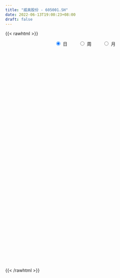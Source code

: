 ```yaml
---
title: "威奥股份 - 605001.SH"
date: 2022-06-13T19:00:23+08:00
draft: false
---
```

{{< rawhtml >}}
    <div style="text-align: center">
        <label style="padding: 1rem;"><input style="margin-right: .5rem" type="radio" name="period" value="D" checked onclick="period_change(this)">日</label>
        <label style="padding: 1rem;"><input style="margin-right: .5rem" type="radio" name="period" value="W" onclick="period_change(this)">周</label>
        <label style="padding: 1rem;"><input style="margin-right: .5rem" type="radio" name="period" value="M" onclick="period_change(this)">月</label>
    </div>
    <div id="chart" style="height: 700px;"></div> 
    <script type="text/javascript">
        const D_v = [3986.33,4790.74,385651.31,318145.75,252092.8,216630.43,148840.6,113386.08,118711.76,130547.82,82854.24,62226.35,67763.49,77982.06,58128.77,67438.61,57016.42,48288.39,80267.44,76700.48,59819.67,56035.74,41743.45,55306.79,45533.24,35911.88,39535.94,60620.97,44009.8,72953.48,79868.48,65648.88,85554.51,78741.38,69476.1,70474.11,62324.26,57542.65,36056.88,35993.25,27128.28,32362.84,32881.76,39549.22,29875.17,24806.3,30337.61,28507.69,27084.06,40830.79,58883.98,41493.67,68911.69,122032.57,127711.13,108334.43,67796.52,47908.77,36926.73,39726.68,37135.91,27727.08,30176.54,20357.87,17056.76,21101.25,37380.59,19090.11,16677.24,17578.24,22940.65,15813.31,16609.11,17532.8,18853.06,16754.63,29540.17,31179.67,16944.33,12619.04,11043.51,19080.32,20149.33,13998.5,12506.08,16713.0,31763.23,21691.99,10967.26,16006.87,10025.31,8335.11,11288.47,14237.14,11153.88,10871.28,11454.63,8024.06,8589.0,9531.66,8711.0,7766.55,8034.0,6786.0,6568.0,10159.27,11588.52,12487.0,22697.39,16688.06,10233.54,10047.67,10569.97,15425.38,15020.58,10190.53,9139.0,7910.61,6822.76,15175.0,13636.0,11352.2,44947.17,20879.08,16996.48,14179.0,7676.43,7310.0,8148.1,8530.1,8918.87,9578.09,9015.25,6512.0,6352.0,8879.15,10078.57,12833.1,15892.0,11176.34,9472.69,7154.53,8654.0,9509.76,10497.0,9004.86,47648.76,40360.56,30460.6,36959.43,25792.06,31314.7,20534.52,54541.8,45561.31,36446.18,17432.15,23520.0,12183.23,23802.11,16100.0,14762.1,11082.9,13288.63,11711.94,12553.84,15017.0,11681.01,17267.0,9502.0,8895.07,24368.05,13579.0,19942.0,11098.0,13610.57,7680.84,6037.87,6607.45,14050.94,23327.69,23092.11,20241.0,12412.11,8427.53,9959.38,16243.0,23429.74,12048.0,10805.62,32538.29,26161.27,13320.97,20281.54,8847.1,6819.86,4839.63,7362.47,5387.55,10230.14,5167.97,5939.0,6936.0,7533.0,6844.0,6653.0,4481.53,6379.0,8355.0,5106.0,4488.0,3954.0,7221.24,8611.41,7355.0,8262.56,6680.0,4039.0,9103.0,5406.53,11987.63,12598.13,15337.06,18073.96,13860.53,11123.91,18962.49,5594.0,11883.08,10298.34,4574.71,3177.53,3678.0,10089.77,3114.0,2634.0,3837.3,4695.0,5010.32,3928.3,12912.21,10270.76,4370.57,3347.0,10189.85,6092.32,10933.0,12081.0,8338.0,14254.23,11966.59,15862.0,11861.0,8738.91,7745.0,10332.65,8554.64,8139.45,15876.67,9224.66,9131.01,9568.0,11983.46,12000.46,65212.12,42376.72,24107.53,16314.9,15733.07,12177.52,9996.6,12270.71,9307.52,25579.71,10177.61,16056.74,9220.53,11279.02,8362.64,12974.8,20360.4,9665.6,17667.11,11570.85,16183.77,11702.77,11150.7,11400.1,10199.1,15813.0,10601.76,7119.26,10307.0,23699.5,9281.0,6675.2,8552.6,15372.7,10092.1,12000.26,15253.74,13953.3,13371.84,13507.4,8248.4,10831.9,10334.51,18716.21,8373.8,5793.5,9875.2,19713.2,11294.55,18911.3,21604.23,39326.84,21835.1,13134.9,13656.95,17730.0,20845.02,42747.14,32995.73,35757.7,42286.24,21281.93,17054.08,11000.3,26399.45,20429.9,18401.54,10445.39,12057.5,21800.19,16510.9,15621.4,10107.6,6234.42,5005.5,5692.7,4863.9,4357.0,9699.7,8177.7,6109.0,4421.8,6682.35,9377.05,7663.8,4751.5,7235.1,8589.6,3740.0,4374.8,4811.0,5632.4,10331.94,8736.3,8231.6,6877.7,9071.32,8173.7,6538.42,7700.6,8108.1,7305.0,6059.2,7371.89,12482.8,13149.5,6101.1,10782.8,11429.4,17134.6,14130.1,15768.8,18208.19,15449.6,11453.7,9619.4,9604.8,12924.7,28643.65,19867.5,12480.05,15764.17,44392.94,36310.9,25239.42,16857.88,11731.5,9429.0,13927.9,12330.19,16043.2,24826.6,18637.83,21169.67,22725.31,20753.1,14815.9,23379.5,15983.1,17902.18,23359.87,23066.1,10997.3,23034.9,12744.3,15669.6,27142.1,10219.5,20126.2,12409.0,12184.8,12134.5,8039.9,7450.0,10762.2,6239.0,6695.3,7997.8,9225.2,6352.0,10728.8,10381.1,18666.1,20321.41,9222.4,9811.26,13726.86,8130.5,27899.85,13644.4,9299.7,12866.8,19523.6,11533.9,14027.46,8158.5,15501.11,16910.34,13218.1,15500.69,10698.4,227727.36,203708.22,115660.57,59314.01,49099.36,42334.4,29893.3,30763.09,25025.09,23226.2,19765.01,17234.9,21115.5,17038.3,13379.9,12246.2,20598.9,12810.8,7991.56,12255.0,22744.7,16728.9,27669.8,19870.72,19955.48,17368.8,17448.35,20590.92,12472.7,13042.0,15359.4,28040.7,26003.84,13900.2,11581.6,9570.6,11815.2,12314.3,9807.4,12147.82,17655.9,13967.5,11286.5,10004.9,16660.9,13370.6,17740.0,19954.2,13409.96,12268.12,16327.34,14656.44,16774.24,13073.6]
const D_histogram = [0.0,0.1480569801,0.2863642211,0.4227828946,0.3182448308,0.1159358905,-0.0160592522,-0.1008561229,-0.1973436855,-0.1897136016,-0.2112423223,-0.2085938771,-0.2249165992,-0.2651634964,-0.2621700655,-0.2507791157,-0.2577628555,-0.2319138904,-0.1748253094,-0.1052177942,-0.0764833233,-0.0759756255,-0.0859934297,-0.116565331,-0.1619808965,-0.1654488125,-0.1624875216,-0.1112472342,-0.0711079276,0.0009747048,0.0510072842,0.0889475078,0.1381766875,0.1532953603,0.17461024,0.1689373235,0.1035034857,0.0159322609,-0.0279912728,-0.0198547549,-0.0145689972,-0.0113139231,-0.0247927311,-0.0531023363,-0.0367720464,-0.0264197699,-0.0017897415,0.0049751722,0.0129401434,0.0448227929,0.0797122521,0.1023503219,0.1375874618,0.1932387385,0.2774727379,0.2431093447,0.170758409,0.1258644282,0.087482948,0.073503129,0.0543232861,0.0231931446,-0.0189535939,-0.0383111259,-0.0410063989,-0.050892284,-0.0850725297,-0.0878219627,-0.083928587,-0.0790753174,-0.0539111171,-0.0414634057,-0.0394586992,-0.0440146215,-0.0491525886,-0.0453395275,-0.0832377558,-0.1553142349,-0.1808629549,-0.1882609803,-0.1828274238,-0.1436923501,-0.1036649622,-0.0636639641,-0.0383948548,-0.0510381422,-0.0151892937,-0.0177996972,-0.0213638451,-0.0495409626,-0.064751589,-0.0676992386,-0.0409538653,0.0088374147,0.0423633671,0.0561823671,0.0504151989,0.0510663405,0.0562280065,0.0708379869,0.0681064718,0.0634280784,0.0518865134,0.0422736031,0.0310862276,0.0187894401,0.0006554979,-0.0272078856,-0.0832593732,-0.0804602283,-0.0739231831,-0.0543684882,-0.0460628779,-0.0151440811,0.0155983921,0.0382014597,0.0410292371,0.0388786146,0.0495861704,0.0740604251,0.0935862441,0.1062208954,0.1353298737,0.1384687176,0.1191062531,0.0876603029,0.0737018465,0.0591426004,0.0499406258,0.0508468094,0.0502670774,0.0461191174,0.0404851659,0.0283793012,0.0191686602,-0.0011898721,0.0031667317,0.0081006433,0.0265210028,0.0319466819,0.0135540716,0.0054166098,-0.0035370097,-0.0099720492,-0.0176593112,-0.014839211,0.0321051093,0.0658809646,0.0799096894,0.1029799385,0.113042378,0.1154429914,0.0998888259,0.112597436,0.051476685,-0.058575744,-0.1448935401,-0.2433885969,-0.2991257546,-0.3531774363,-0.3527564751,-0.3097530612,-0.2690497064,-0.2121632034,-0.153375528,-0.1159118836,-0.0909607417,-0.0896309187,-0.0563850108,-0.0436777867,-0.0290941555,0.0025599773,0.0362284301,0.0616537721,0.0581029498,0.05367491,0.0462541297,0.0512810309,0.0630913227,0.0834958125,0.1201523943,0.1507601363,0.1654176352,0.1612743206,0.1534929391,0.1537001855,0.1534479579,0.1800128196,0.1845690088,0.1861582548,0.1975056313,0.2203059777,0.2090205185,0.1675514662,0.1146995047,0.0827491856,0.0564514245,0.0298410721,0.0158489176,0.0245028603,0.023867078,0.02057849,0.029154375,0.0210381354,-0.0003537712,-0.0314971099,-0.0447119013,-0.0605728407,-0.0790373498,-0.0769258148,-0.0593002681,-0.047417705,-0.0236951459,0.0049825703,0.0078097981,0.0229863811,0.0259100294,0.0234941655,0.0331209337,0.0229122313,0.0109648017,0.0010815912,-0.0038012944,-0.0174107967,-0.0357368578,-0.050233443,-0.0423100605,-0.0468184425,-0.0734538308,-0.104736191,-0.1179072961,-0.1143001953,-0.1141453029,-0.1050531446,-0.0925109996,-0.0725095088,-0.0602030714,-0.0436550036,-0.0252163425,-0.0147981024,-0.0290646194,-0.0439490594,-0.0494058929,-0.0453641398,-0.0310101015,-0.0140651899,-0.0046488884,-0.0029871026,0.0077738837,0.0217417157,0.0254505863,0.0218387299,0.0252651278,0.022654939,0.0259189796,0.0230620426,0.0273148007,0.0312713489,0.0436980289,0.0421754771,0.0421043315,0.0351925449,0.0255516466,-0.1825492328,-0.3377899989,-0.4254641355,-0.4601176625,-0.4484627761,-0.4182205072,-0.3648348114,-0.3084829477,-0.2544374401,-0.1957944559,-0.1541285387,-0.1089820083,-0.0714302803,-0.0321482507,0.0075086953,0.0446664585,0.071188164,0.0799181812,0.0921731605,0.0898305944,0.0865529249,0.0941508794,0.1092289315,0.1139161065,0.1122233104,0.1070028081,0.0849229317,0.0806814286,0.0838300699,0.0976363541,0.1114327716,0.1216930893,0.1263691157,0.1257355174,0.1291787065,0.1347022248,0.140294911,0.1465943653,0.1488434022,0.1538401632,0.1420776274,0.1354197161,0.1307253012,0.1182752344,0.1185779244,0.1125477786,0.104522455,0.090961829,0.0648626833,0.0423357876,0.0154741946,0.00960474,0.0203694296,0.0294621701,0.0344104521,0.0402523021,0.0417890042,0.0461951106,0.0565306772,0.0699120622,0.0843416892,0.0876306744,0.0701630697,0.0461849912,0.0301269822,0.0204444179,0.0037316584,-0.023539829,-0.0348862251,-0.0489784821,-0.0384143548,-0.017329555,0.0073690663,0.009408687,0.0156248431,0.0189918842,0.0171624798,0.0083037679,0.0037809808,0.0079479316,0.0160485349,0.0172189777,0.0164978347,0.003742281,-0.0197251302,-0.0409732485,-0.0449450464,-0.0492649139,-0.0572932652,-0.0575219303,-0.0469752224,-0.0377786489,-0.0259952481,-0.0099580477,0.0015455853,0.0102392805,0.0147781561,0.0247375497,0.0266669464,0.0278686116,0.0201913409,0.0213452464,0.0215434558,0.0217213378,0.0205512935,0.0153600069,0.005970881,0.0001728051,0.003310847,0.0054960606,0.0107860406,0.0145292518,0.0132445779,0.0158656239,0.0169320789,0.0156532963,0.0142122763,0.0107981871,0.0107690138,0.0160293079,0.0230162971,0.0223705207,0.0233053069,0.0378921712,0.03401962,0.0199788861,0.006637201,0.0001615217,-0.0055006404,-0.0084290187,-0.0075566627,0.000774826,0.0075994485,0.0086372811,0.0142702714,0.0154356589,0.0098755072,0.0029215884,0.0056627867,0.0047514421,-0.0041558906,0.0021849313,-0.0045905576,-0.0058197414,-0.0194493244,-0.0273288904,-0.0381490522,-0.0680271082,-0.0755819699,-0.0972947297,-0.0971652872,-0.0901508448,-0.0687724283,-0.0495657229,-0.0338904341,-0.0256402868,-0.0205035913,-0.0188172426,-0.0065754845,-0.0011080795,0.0068491505,0.0178487427,0.021203458,0.0329440352,0.0249994493,0.0242213734,0.0234534731,0.0296986931,0.0342009373,0.0430403418,0.042549541,0.0323104381,0.012595337,-0.0209888181,-0.0359303875,-0.0389601675,-0.0438488942,-0.0667773261,-0.0715787785,-0.0614128655,-0.0397059328,-0.0201090244,0.0418562566,0.0619394743,0.0628741544,0.0522527784,0.0316351024,0.0006552361,-0.0154134522,-0.0187059189,-0.0246242692,-0.0184203896,-0.0221325343,-0.02032763,-0.0310674477,-0.0254237104,-0.0276179323,-0.0275269207,-0.0393473099,-0.0426079703,-0.040235517,-0.0343650003,-0.048867565,-0.0593135389,-0.0952520863,-0.1163498793,-0.1184783126,-0.1198226863,-0.0986340464,-0.0667607932,-0.0431110281,-0.0142699075,0.0144311489,0.0421451443,0.055566242,0.0623895087,0.0658538509,0.0662430067,0.0677241972,0.0696578501,0.0697004383,0.0735020629,0.055042253,0.0547423037,0.057419262,0.0540327679,0.0551964898,0.0590253906,0.0667422323,0.073786605,0.0760429749,0.0686249512,0.0617574262,0.0471578963,0.0436861838,0.0376989454]
const D_fast = [0.0,0.1850712251,0.3949695214,0.6370839185,0.6121070625,0.4387820948,0.302772139,0.1927612375,0.0469377536,0.0071394371,-0.0671998642,-0.1166998882,-0.1892517601,-0.2957895315,-0.3583386169,-0.409642446,-0.4810668997,-0.5131964073,-0.4998141536,-0.4565110869,-0.4468974469,-0.4653836554,-0.496899817,-0.5566130511,-0.6425238408,-0.6873539598,-0.7250145493,-0.7015860704,-0.6792237457,-0.6068974372,-0.5441130367,-0.4839359362,-0.4001625846,-0.3467200717,-0.2817526321,-0.2451912177,-0.2847491841,-0.3683373436,-0.4192586955,-0.4160858664,-0.4144423579,-0.4140157646,-0.4336927554,-0.4752779447,-0.4681406663,-0.4643933323,-0.4402107393,-0.4322020325,-0.4210020255,-0.3779136778,-0.3230961555,-0.2748705052,-0.2052364999,-0.1012755385,0.0523266453,0.0787405883,0.0490792549,0.035651381,0.0191406379,0.0235366012,0.0179375798,-0.0073942755,-0.0542794126,-0.0832147261,-0.0961615987,-0.1187705548,-0.1742189329,-0.1989238567,-0.2160126276,-0.2309281875,-0.2192417664,-0.2171599064,-0.2250198747,-0.2405794525,-0.2580055666,-0.2655273875,-0.3242350547,-0.4351400925,-0.5059045512,-0.5603678217,-0.6006411212,-0.597429135,-0.5833179877,-0.5592329806,-0.543562585,-0.5689654079,-0.5369138828,-0.5439742106,-0.5528793198,-0.593441678,-0.6248402016,-0.6447126609,-0.6282057539,-0.5762051202,-0.532088326,-0.5042237342,-0.4973871027,-0.483969376,-0.4647507083,-0.4324312313,-0.4181361284,-0.4069575021,-0.4055274388,-0.4045719483,-0.4079877669,-0.4155871944,-0.4335572621,-0.468222617,-0.5450889479,-0.5624048602,-0.5743486107,-0.5683860379,-0.571596147,-0.5444633705,-0.5098212992,-0.4776678667,-0.4645827801,-0.457013749,-0.4339096505,-0.3909202896,-0.3479979095,-0.3088080344,-0.2458665877,-0.2081105643,-0.1976964655,-0.2072273401,-0.2027603348,-0.2025339308,-0.199250749,-0.185632863,-0.1736458256,-0.1662640063,-0.1617766664,-0.1667877058,-0.1712061816,-0.191862182,-0.1867138953,-0.1797548229,-0.1547042126,-0.1412918631,-0.1562959555,-0.1630792649,-0.1729171367,-0.1818451886,-0.1939472784,-0.1948369809,-0.1398663834,-0.0896202869,-0.0556141397,-0.0067989059,0.031524128,0.0627854893,0.0722035303,0.1130614994,0.0648099197,-0.0598864453,-0.1824276265,-0.3417698325,-0.4722884289,-0.6146344696,-0.7024026272,-0.7368374785,-0.7633965504,-0.7595508482,-0.7391070548,-0.7306213813,-0.7284104248,-0.7494883315,-0.7303386763,-0.7285508988,-0.7212408065,-0.6889466795,-0.6462211191,-0.6053823341,-0.5944074189,-0.5854167313,-0.5812739791,-0.5634268202,-0.5358436978,-0.4945652549,-0.4278705745,-0.3595727984,-0.3035608906,-0.2673856251,-0.2367937718,-0.1981614791,-0.1600517172,-0.0884836506,-0.0377852092,0.0103436005,0.0710673848,0.1489442256,0.1899138961,0.1903327103,0.166155625,0.1548926023,0.1427076974,0.1235576129,0.1135276879,0.1283073456,0.1336383328,0.1354943674,0.1513588461,0.1485021403,0.1270217909,0.0880041748,0.063611408,0.0326072585,-0.0056165881,-0.0227365068,-0.0199360271,-0.0199078902,-0.0021091176,0.0278142412,0.0325939184,0.0535170967,0.0629182523,0.0663759298,0.0842829315,0.0798022869,0.0705960577,0.0609832451,0.0551500358,0.0371878344,0.0099275588,-0.0171273871,-0.0197815198,-0.0359945124,-0.0809933584,-0.1384597664,-0.1811076955,-0.2060756435,-0.2344570768,-0.2516282047,-0.2622138096,-0.260339696,-0.2630840264,-0.2574497095,-0.245315134,-0.2385964195,-0.2601290913,-0.2860007962,-0.3038091029,-0.3111083847,-0.3045068718,-0.2910782578,-0.2828241783,-0.2819091681,-0.2692047109,-0.24980145,-0.2397299328,-0.2378821067,-0.2281394269,-0.2250858809,-0.2153420955,-0.2124335218,-0.2013520635,-0.1895776781,-0.1662264909,-0.1572051734,-0.1467502361,-0.1448638865,-0.1481168732,-0.4018550607,-0.6415433266,-0.8355834971,-0.9852664398,-1.0857272474,-1.1600401052,-1.1978631123,-1.2186319856,-1.228195838,-1.2185014678,-1.2153676852,-1.1974666569,-1.177772499,-1.146527532,-1.1049934122,-1.0566690344,-1.0123502879,-0.9836407254,-0.9483424559,-0.9282273735,-0.9098668118,-0.8787311374,-0.8363458524,-0.8031796508,-0.7768166193,-0.7552864195,-0.756135563,-0.740206709,-0.7161005502,-0.6778851775,-0.6362305671,-0.5955469771,-0.5592786717,-0.5284783907,-0.492740525,-0.4535414504,-0.4128750365,-0.3699269909,-0.3304671035,-0.2870103016,-0.2632534306,-0.2360564128,-0.2080695024,-0.1909507606,-0.1610035896,-0.1388967908,-0.1207915006,-0.1116116693,-0.1214951442,-0.1334380931,-0.1564311374,-0.159899407,-0.14404236,-0.127584077,-0.114033182,-0.0981282564,-0.0861443033,-0.0701894192,-0.0457211833,-0.0148617827,0.0206532666,0.0458499204,0.0459230831,0.0334912523,0.0249649889,0.0203935291,0.0046136842,-0.0285427605,-0.0486107128,-0.0749475903,-0.0739870518,-0.0572346407,-0.0306937528,-0.0263019604,-0.0161795935,-0.0080645813,-0.0056033658,-0.0123861357,-0.0159636776,-0.009809744,0.0023029931,0.0077781804,0.011181496,-0.0006384875,-0.0290371812,-0.0605286116,-0.0757366711,-0.0923727671,-0.1147244347,-0.1293335824,-0.1305306801,-0.1307787689,-0.1254941801,-0.1119464916,-0.1000564623,-0.0888029469,-0.0805695323,-0.0644257513,-0.0558296179,-0.0476607999,-0.0502902353,-0.0438000183,-0.0382159448,-0.0326077284,-0.0286399494,-0.0299912342,-0.0378876399,-0.0436425145,-0.0396767609,-0.0361175321,-0.028131042,-0.0207555179,-0.0187290472,-0.0121415953,-0.0068421205,-0.0042075791,-0.00209553,-0.0028100725,-0.0001469923,0.0091206288,0.0218616923,0.0268085461,0.0335696589,0.0576295661,0.0622619199,0.0532159074,0.0415335227,0.0350982238,0.0280609016,0.0230252685,0.022008459,0.0305336542,0.0392581387,0.0424552917,0.0516558498,0.056680152,0.0535888771,0.0473653554,0.0515222504,0.0517987663,0.041852461,0.0487395156,0.0408163873,0.0381322682,0.0196403541,0.0049285655,-0.0154288593,-0.0623136924,-0.0887640466,-0.1348004888,-0.1589623681,-0.1744856369,-0.1703003274,-0.1634850527,-0.1562823725,-0.1544422969,-0.1544314992,-0.1574494611,-0.1468515742,-0.141661189,-0.1319916714,-0.1165298935,-0.1078743138,-0.0878977278,-0.0895924513,-0.0843151839,-0.0792197159,-0.0655498226,-0.0524973441,-0.0328978542,-0.0227512697,-0.0249127631,-0.0414790299,-0.0803103896,-0.1042345558,-0.1170043777,-0.1328553279,-0.1724780914,-0.1951742384,-0.2003615418,-0.1885810924,-0.17401144,-0.1015820949,-0.0660140086,-0.0493607899,-0.0469189713,-0.0596278717,-0.0904439289,-0.1103659803,-0.1183349268,-0.1304093444,-0.1288105622,-0.1380558404,-0.1413328437,-0.1598395232,-0.1605517135,-0.1696504186,-0.1764411371,-0.1980983538,-0.2120110067,-0.2196974327,-0.2224181661,-0.249137622,-0.2744119806,-0.3341635495,-0.3843488124,-0.4160968239,-0.4473968691,-0.4508667408,-0.4356836859,-0.4228116779,-0.3975380342,-0.3652291905,-0.326978909,-0.2996662508,-0.2772456069,-0.2573178021,-0.2403678945,-0.2219556548,-0.2026075393,-0.1851398415,-0.1629627012,-0.1676619479,-0.1542763213,-0.1372445475,-0.1271228495,-0.1121600052,-0.0935747568,-0.069172357,-0.0436813331,-0.0224142194,-0.0126760054,-0.0041041738,-0.0069142297,0.0005356038,0.0039731018]
const D_slow = [0.0,0.037014245,0.1086053003,0.2143010239,0.2938622316,0.3228462043,0.3188313912,0.2936173605,0.2442814391,0.1968530387,0.1440424581,0.0918939889,0.0356648391,-0.030626035,-0.0961685514,-0.1588633303,-0.2233040442,-0.2812825168,-0.3249888442,-0.3512932927,-0.3704141235,-0.3894080299,-0.4109063873,-0.4400477201,-0.4805429442,-0.5219051473,-0.5625270277,-0.5903388363,-0.6081158182,-0.607872142,-0.5951203209,-0.572883444,-0.5383392721,-0.500015432,-0.456362872,-0.4141285412,-0.3882526698,-0.3842696045,-0.3912674227,-0.3962311114,-0.3998733607,-0.4027018415,-0.4089000243,-0.4221756084,-0.4313686199,-0.4379735624,-0.4384209978,-0.4371772047,-0.4339421689,-0.4227364707,-0.4028084076,-0.3772208272,-0.3428239617,-0.2945142771,-0.2251460926,-0.1643687564,-0.1216791542,-0.0902130471,-0.0683423101,-0.0499665278,-0.0363857063,-0.0305874202,-0.0353258186,-0.0449036001,-0.0551551998,-0.0678782708,-0.0891464032,-0.1111018939,-0.1320840407,-0.15185287,-0.1653306493,-0.1756965007,-0.1855611755,-0.1965648309,-0.208852978,-0.2201878599,-0.2409972989,-0.2798258576,-0.3250415963,-0.3721068414,-0.4178136974,-0.4537367849,-0.4796530255,-0.4955690165,-0.5051677302,-0.5179272657,-0.5217245891,-0.5261745134,-0.5315154747,-0.5439007154,-0.5600886126,-0.5770134223,-0.5872518886,-0.5850425349,-0.5744516931,-0.5604061013,-0.5478023016,-0.5350357165,-0.5209787149,-0.5032692181,-0.4862426002,-0.4703855806,-0.4574139522,-0.4468455515,-0.4390739945,-0.4343766345,-0.43421276,-0.4410147314,-0.4618295747,-0.4819446318,-0.5004254276,-0.5140175496,-0.5255332691,-0.5293192894,-0.5254196914,-0.5158693264,-0.5056120172,-0.4958923635,-0.4834958209,-0.4649807146,-0.4415841536,-0.4150289298,-0.3811964613,-0.3465792819,-0.3168027186,-0.2948876429,-0.2764621813,-0.2616765312,-0.2491913748,-0.2364796724,-0.2239129031,-0.2123831237,-0.2022618322,-0.195167007,-0.1903748419,-0.1906723099,-0.189880627,-0.1878554662,-0.1812252155,-0.173238545,-0.1698500271,-0.1684958747,-0.1693801271,-0.1718731394,-0.1762879672,-0.1799977699,-0.1719714926,-0.1555012515,-0.1355238291,-0.1097788445,-0.08151825,-0.0526575021,-0.0276852956,0.0004640634,0.0133332346,-0.0013107014,-0.0375340864,-0.0983812356,-0.1731626743,-0.2614570333,-0.3496461521,-0.4270844174,-0.494346844,-0.5473876448,-0.5857315268,-0.6147094977,-0.6374496831,-0.6598574128,-0.6739536655,-0.6848731122,-0.6921466511,-0.6915066567,-0.6824495492,-0.6670361062,-0.6525103687,-0.6390916412,-0.6275281088,-0.6147078511,-0.5989350204,-0.5780610673,-0.5480229687,-0.5103329347,-0.4689785259,-0.4286599457,-0.3902867109,-0.3518616646,-0.3134996751,-0.2684964702,-0.222354218,-0.1758146543,-0.1264382465,-0.0713617521,-0.0191066224,0.0227812441,0.0514561203,0.0721434167,0.0862562728,0.0937165408,0.0976787702,0.1038044853,0.1097712548,0.1149158773,0.1222044711,0.1274640049,0.1273755621,0.1195012847,0.1083233093,0.0931800992,0.0734207617,0.054189308,0.039364241,0.0275098147,0.0215860283,0.0228316709,0.0247841204,0.0305307156,0.037008223,0.0428817644,0.0511619978,0.0568900556,0.059631256,0.0599016538,0.0589513302,0.0545986311,0.0456644166,0.0331060559,0.0225285407,0.0108239301,-0.0075395276,-0.0337235754,-0.0632003994,-0.0917754482,-0.1203117739,-0.1465750601,-0.16970281,-0.1878301872,-0.202880955,-0.2137947059,-0.2200987915,-0.2237983171,-0.231064472,-0.2420517368,-0.25440321,-0.265744245,-0.2734967703,-0.2770130678,-0.2781752899,-0.2789220656,-0.2769785946,-0.2715431657,-0.2651805191,-0.2597208367,-0.2534045547,-0.24774082,-0.2412610751,-0.2354955644,-0.2286668642,-0.220849027,-0.2099245198,-0.1993806505,-0.1888545676,-0.1800564314,-0.1736685198,-0.219305828,-0.3037533277,-0.4101193616,-0.5251487772,-0.6372644712,-0.741819598,-0.8330283009,-0.9101490378,-0.9737583979,-1.0227070118,-1.0612391465,-1.0884846486,-1.1063422187,-1.1143792813,-1.1125021075,-1.1013354929,-1.0835384519,-1.0635589066,-1.0405156165,-1.0180579679,-0.9964197367,-0.9728820168,-0.9455747839,-0.9170957573,-0.8890399297,-0.8622892277,-0.8410584948,-0.8208881376,-0.7999306201,-0.7755215316,-0.7476633387,-0.7172400664,-0.6856477874,-0.6542139081,-0.6219192315,-0.5882436753,-0.5531699475,-0.5165213562,-0.4793105056,-0.4408504648,-0.405331058,-0.371476129,-0.3387948037,-0.3092259951,-0.279581514,-0.2514445693,-0.2253139556,-0.2025734983,-0.1863578275,-0.1757738806,-0.171905332,-0.169504147,-0.1644117896,-0.1570462471,-0.148443634,-0.1383805585,-0.1279333075,-0.1163845298,-0.1022518605,-0.084773845,-0.0636884227,-0.0417807541,-0.0242399866,-0.0126937388,-0.0051619933,-0.0000508888,0.0008820258,-0.0050029315,-0.0137244877,-0.0259691083,-0.035572697,-0.0399050857,-0.0380628191,-0.0357106474,-0.0318044366,-0.0270564655,-0.0227658456,-0.0206899036,-0.0197446584,-0.0177576755,-0.0137455418,-0.0094407973,-0.0053163387,-0.0043807684,-0.009312051,-0.0195553631,-0.0307916247,-0.0431078532,-0.0574311695,-0.0718116521,-0.0835554577,-0.0930001199,-0.0994989319,-0.1019884439,-0.1016020476,-0.0990422274,-0.0953476884,-0.089163301,-0.0824965644,-0.0755294115,-0.0704815762,-0.0651452647,-0.0597594007,-0.0543290662,-0.0491912429,-0.0453512411,-0.0438585209,-0.0438153196,-0.0429876079,-0.0416135927,-0.0389170826,-0.0352847696,-0.0319736252,-0.0280072192,-0.0237741995,-0.0198608754,-0.0163078063,-0.0136082595,-0.0109160061,-0.0069086791,-0.0011546048,0.0044380253,0.0102643521,0.0197373949,0.0282422999,0.0332370214,0.0348963216,0.0349367021,0.033561542,0.0314542873,0.0295651216,0.0297588281,0.0316586903,0.0338180105,0.0373855784,0.0412444931,0.0437133699,0.044443767,0.0458594637,0.0470473242,0.0460083516,0.0465545844,0.045406945,0.0439520096,0.0390896785,0.0322574559,0.0227201929,0.0057134158,-0.0131820767,-0.0375057591,-0.0617970809,-0.0843347921,-0.1015278992,-0.1139193299,-0.1223919384,-0.1288020101,-0.1339279079,-0.1386322186,-0.1402760897,-0.1405531096,-0.1388408219,-0.1343786363,-0.1290777718,-0.120841763,-0.1145919006,-0.1085365573,-0.102673189,-0.0952485157,-0.0866982814,-0.075938196,-0.0653008107,-0.0572232012,-0.0540743669,-0.0593215715,-0.0683041683,-0.0780442102,-0.0890064338,-0.1057007653,-0.1235954599,-0.1389486763,-0.1488751595,-0.1539024156,-0.1434383515,-0.1279534829,-0.1122349443,-0.0991717497,-0.0912629741,-0.0910991651,-0.0949525281,-0.0996290078,-0.1057850752,-0.1103901726,-0.1159233061,-0.1210052136,-0.1287720756,-0.1351280032,-0.1420324862,-0.1489142164,-0.1587510439,-0.1694030365,-0.1794619157,-0.1880531658,-0.200270057,-0.2150984417,-0.2389114633,-0.2679989331,-0.2976185113,-0.3275741828,-0.3522326944,-0.3689228927,-0.3797006498,-0.3832681266,-0.3796603394,-0.3691240533,-0.3552324928,-0.3396351156,-0.3231716529,-0.3066109013,-0.289679852,-0.2722653894,-0.2548402798,-0.2364647641,-0.2227042009,-0.2090186249,-0.1946638094,-0.1811556175,-0.167356495,-0.1526001474,-0.1359145893,-0.1174679381,-0.0984571943,-0.0813009565,-0.0658616,-0.0540721259,-0.04315058,-0.0337258436]
const D_data = [['2020-05-22', 19.37, 23.24, 19.37, 23.24],['2020-05-25', 25.56, 25.56, 25.56, 25.56],['2020-05-26', 28.11, 26.4, 25.62, 28.11],['2020-05-27', 25.21, 27.43, 25.21, 27.87],['2020-05-28', 27.0, 24.83, 24.72, 27.16],['2020-05-29', 24.15, 22.99, 22.95, 24.25],['2020-06-01', 22.6, 23.05, 22.0, 23.47],['2020-06-02', 22.84, 23.05, 22.53, 23.48],['2020-06-03', 23.1, 22.33, 22.32, 23.1],['2020-06-04', 22.22, 23.27, 22.12, 23.3],['2020-06-05', 23.02, 22.73, 22.62, 23.4],['2020-06-08', 22.76, 22.83, 22.69, 23.16],['2020-06-09', 22.71, 22.39, 22.35, 22.77],['2020-06-10', 22.37, 21.74, 21.61, 22.5],['2020-06-11', 21.8, 21.96, 21.6, 21.97],['2020-06-12', 21.38, 21.88, 21.04, 22.22],['2020-06-15', 21.76, 21.43, 21.41, 21.76],['2020-06-16', 21.5, 21.66, 21.5, 21.79],['2020-06-17', 21.54, 22.07, 21.52, 22.47],['2020-06-18', 21.91, 22.41, 21.78, 22.64],['2020-06-19', 22.35, 22.04, 22.01, 22.55],['2020-06-22', 22.04, 21.65, 21.63, 22.09],['2020-06-23', 21.76, 21.37, 21.36, 21.76],['2020-06-24', 21.37, 20.86, 20.83, 21.46],['2020-06-29', 20.78, 20.29, 20.28, 20.78],['2020-06-30', 20.26, 20.48, 20.26, 20.6],['2020-07-01', 20.48, 20.35, 20.24, 20.59],['2020-07-02', 20.35, 20.91, 20.34, 21.08],['2020-07-03', 20.95, 20.86, 20.7, 20.98],['2020-07-06', 20.85, 21.45, 20.85, 21.57],['2020-07-07', 21.53, 21.44, 21.24, 21.68],['2020-07-08', 21.4, 21.5, 21.23, 21.55],['2020-07-09', 21.5, 21.89, 21.42, 21.95],['2020-07-10', 21.88, 21.68, 21.62, 22.09],['2020-07-13', 21.67, 21.92, 21.66, 22.06],['2020-07-14', 21.9, 21.7, 21.45, 21.96],['2020-07-15', 21.71, 20.81, 20.8, 21.81],['2020-07-16', 20.84, 20.11, 20.07, 20.93],['2020-07-17', 20.18, 20.24, 20.02, 20.39],['2020-07-20', 20.38, 20.72, 20.25, 20.78],['2020-07-21', 20.73, 20.65, 20.54, 20.84],['2020-07-22', 20.6, 20.58, 20.56, 20.9],['2020-07-23', 20.45, 20.27, 20.03, 20.52],['2020-07-24', 20.16, 19.88, 19.7, 20.48],['2020-07-27', 19.9, 20.31, 19.77, 20.38],['2020-07-28', 20.35, 20.22, 20.09, 20.47],['2020-07-29', 20.1, 20.42, 20.1, 20.46],['2020-07-30', 20.42, 20.22, 20.18, 20.48],['2020-07-31', 20.17, 20.22, 20.1, 20.38],['2020-08-03', 20.22, 20.59, 20.21, 20.63],['2020-08-04', 20.59, 20.8, 20.31, 21.0],['2020-08-05', 20.69, 20.82, 20.42, 20.88],['2020-08-06', 20.78, 21.18, 20.71, 21.18],['2020-08-07', 21.11, 21.77, 20.82, 22.09],['2020-08-10', 21.61, 22.66, 21.51, 22.98],['2020-08-11', 22.69, 21.49, 21.36, 22.7],['2020-08-12', 21.18, 20.87, 20.53, 21.51],['2020-08-13', 20.99, 21.0, 20.95, 21.47],['2020-08-14', 20.78, 20.93, 20.62, 21.0],['2020-08-17', 20.85, 21.15, 20.84, 21.19],['2020-08-18', 21.2, 21.04, 20.84, 21.2],['2020-08-19', 21.02, 20.78, 20.72, 21.05],['2020-08-20', 20.61, 20.44, 20.39, 20.71],['2020-08-21', 20.44, 20.53, 20.41, 20.65],['2020-08-24', 20.6, 20.64, 20.33, 20.68],['2020-08-25', 20.66, 20.47, 20.36, 20.66],['2020-08-26', 20.21, 19.98, 19.91, 20.29],['2020-08-27', 19.89, 20.19, 19.89, 20.23],['2020-08-28', 20.1, 20.19, 20.1, 20.24],['2020-08-31', 20.2, 20.14, 20.1, 20.32],['2020-09-01', 20.1, 20.4, 20.0, 20.45],['2020-09-02', 20.41, 20.28, 20.15, 20.44],['2020-09-03', 20.35, 20.13, 20.11, 20.35],['2020-09-04', 19.92, 19.98, 19.8, 20.05],['2020-09-07', 19.98, 19.88, 19.8, 20.1],['2020-09-08', 19.83, 19.92, 19.7, 19.97],['2020-09-09', 19.78, 19.22, 19.15, 19.78],['2020-09-10', 19.36, 18.36, 18.28, 19.38],['2020-09-11', 18.35, 18.5, 18.1, 18.52],['2020-09-14', 18.53, 18.44, 18.4, 18.68],['2020-09-15', 18.55, 18.39, 18.3, 18.55],['2020-09-16', 18.39, 18.74, 18.28, 18.74],['2020-09-17', 18.7, 18.8, 18.58, 18.99],['2020-09-18', 18.74, 18.88, 18.62, 18.88],['2020-09-21', 18.86, 18.76, 18.76, 18.99],['2020-09-22', 18.6, 18.21, 18.14, 18.6],['2020-09-23', 18.19, 18.78, 18.19, 19.1],['2020-09-24', 18.46, 18.3, 18.25, 18.55],['2020-09-25', 18.3, 18.18, 18.11, 18.39],['2020-09-28', 18.18, 17.68, 17.68, 18.2],['2020-09-29', 17.79, 17.6, 17.6, 17.82],['2020-09-30', 17.62, 17.57, 17.5, 17.74],['2020-10-09', 17.85, 17.88, 17.75, 17.95],['2020-10-12', 17.93, 18.28, 17.93, 18.3],['2020-10-13', 18.18, 18.24, 18.06, 18.33],['2020-10-14', 18.24, 18.08, 18.01, 18.36],['2020-10-15', 18.1, 17.82, 17.82, 18.15],['2020-10-16', 17.8, 17.85, 17.79, 17.92],['2020-10-19', 17.88, 17.89, 17.77, 17.99],['2020-10-20', 17.88, 18.04, 17.75, 18.07],['2020-10-21', 18.1, 17.84, 17.8, 18.1],['2020-10-22', 17.85, 17.78, 17.63, 17.92],['2020-10-23', 17.8, 17.63, 17.6, 17.85],['2020-10-26', 17.64, 17.57, 17.36, 17.71],['2020-10-27', 17.5, 17.46, 17.4, 17.6],['2020-10-28', 17.42, 17.34, 17.23, 17.47],['2020-10-29', 17.28, 17.13, 17.04, 17.28],['2020-10-30', 17.12, 16.81, 16.81, 17.24],['2020-11-02', 16.49, 16.12, 16.02, 16.49],['2020-11-03', 16.26, 16.58, 16.21, 16.77],['2020-11-04', 16.6, 16.52, 16.46, 16.72],['2020-11-05', 16.6, 16.63, 16.51, 16.67],['2020-11-06', 16.65, 16.45, 16.36, 16.65],['2020-11-09', 16.56, 16.74, 16.53, 16.79],['2020-11-10', 16.79, 16.83, 16.72, 16.93],['2020-11-11', 16.83, 16.82, 16.63, 16.86],['2020-11-12', 16.83, 16.6, 16.56, 16.88],['2020-11-13', 16.6, 16.5, 16.36, 16.6],['2020-11-16', 16.46, 16.65, 16.45, 16.65],['2020-11-17', 16.66, 16.9, 16.6, 16.94],['2020-11-18', 16.91, 16.96, 16.76, 17.03],['2020-11-19', 16.96, 16.98, 16.85, 17.11],['2020-11-20', 17.65, 17.34, 17.33, 18.12],['2020-11-23', 17.11, 17.16, 16.88, 17.28],['2020-11-24', 17.17, 16.89, 16.85, 17.24],['2020-11-25', 16.91, 16.64, 16.64, 17.01],['2020-11-26', 16.63, 16.76, 16.59, 16.79],['2020-11-27', 16.77, 16.69, 16.58, 16.77],['2020-11-30', 16.69, 16.7, 16.69, 16.8],['2020-12-01', 16.71, 16.81, 16.67, 16.9],['2020-12-02', 16.81, 16.8, 16.74, 16.88],['2020-12-03', 16.8, 16.75, 16.7, 16.81],['2020-12-04', 16.79, 16.71, 16.54, 16.79],['2020-12-07', 16.73, 16.58, 16.58, 16.73],['2020-12-08', 16.58, 16.55, 16.55, 16.64],['2020-12-09', 16.5, 16.31, 16.28, 16.59],['2020-12-10', 16.34, 16.55, 16.21, 16.72],['2020-12-11', 16.5, 16.56, 16.37, 16.62],['2020-12-14', 16.57, 16.78, 16.56, 16.79],['2020-12-15', 16.85, 16.68, 16.64, 16.93],['2020-12-16', 16.62, 16.34, 16.31, 16.66],['2020-12-17', 16.33, 16.38, 16.27, 16.43],['2020-12-18', 16.37, 16.3, 16.23, 16.45],['2020-12-21', 16.28, 16.26, 16.09, 16.28],['2020-12-22', 16.26, 16.17, 16.17, 16.42],['2020-12-23', 16.18, 16.25, 16.14, 16.29],['2020-12-24', 16.31, 16.92, 16.25, 16.93],['2020-12-25', 16.8, 16.99, 16.71, 17.16],['2020-12-28', 16.87, 16.91, 16.8, 17.29],['2020-12-29', 16.81, 17.18, 16.8, 17.49],['2020-12-30', 17.18, 17.18, 16.9, 17.34],['2020-12-31', 17.12, 17.2, 17.06, 17.4],['2021-01-04', 17.2, 17.02, 16.9, 17.2],['2021-01-05', 16.99, 17.45, 16.91, 17.5],['2021-01-06', 17.32, 16.46, 16.42, 17.4],['2021-01-07', 16.47, 15.38, 15.3, 16.55],['2021-01-08', 15.42, 15.06, 14.55, 15.48],['2021-01-11', 15.08, 14.24, 14.23, 15.08],['2021-01-12', 14.24, 14.12, 14.01, 14.44],['2021-01-13', 14.11, 13.55, 13.33, 14.16],['2021-01-14', 13.49, 13.76, 13.21, 13.97],['2021-01-15', 13.7, 14.09, 13.63, 14.18],['2021-01-18', 14.04, 13.99, 13.9, 14.19],['2021-01-19', 13.99, 14.19, 13.95, 14.31],['2021-01-20', 14.16, 14.3, 14.1, 14.45],['2021-01-21', 14.23, 14.1, 14.0, 14.3],['2021-01-22', 14.08, 13.94, 13.77, 14.1],['2021-01-25', 13.99, 13.55, 13.5, 13.99],['2021-01-26', 13.46, 13.89, 13.46, 14.18],['2021-01-27', 13.76, 13.62, 13.6, 13.95],['2021-01-28', 13.35, 13.59, 13.35, 13.77],['2021-01-29', 13.59, 13.82, 13.5, 14.18],['2021-02-01', 13.68, 13.94, 13.45, 13.96],['2021-02-02', 13.85, 13.94, 13.7, 14.22],['2021-02-03', 13.84, 13.59, 13.56, 13.89],['2021-02-04', 13.49, 13.51, 13.21, 13.65],['2021-02-05', 13.49, 13.39, 13.35, 13.66],['2021-02-08', 13.39, 13.49, 13.3, 13.59],['2021-02-09', 13.56, 13.58, 13.48, 13.63],['2021-02-10', 13.42, 13.75, 13.35, 14.0],['2021-02-18', 14.0, 14.11, 13.86, 14.2],['2021-02-19', 14.02, 14.25, 13.83, 14.26],['2021-02-22', 14.17, 14.23, 14.11, 14.45],['2021-02-23', 14.18, 14.09, 14.04, 14.25],['2021-02-24', 14.11, 14.08, 14.04, 14.28],['2021-02-25', 14.08, 14.23, 14.01, 14.25],['2021-02-26', 14.12, 14.3, 14.12, 14.34],['2021-03-01', 14.34, 14.8, 14.29, 14.98],['2021-03-02', 14.8, 14.72, 14.55, 14.94],['2021-03-03', 14.64, 14.82, 14.6, 14.83],['2021-03-04', 14.85, 15.11, 14.71, 15.49],['2021-03-05', 15.07, 15.5, 15.02, 15.7],['2021-03-08', 15.4, 15.27, 15.19, 15.58],['2021-03-09', 15.16, 14.9, 14.65, 15.28],['2021-03-10', 14.9, 14.62, 14.6, 15.11],['2021-03-11', 14.66, 14.74, 14.62, 14.79],['2021-03-12', 14.88, 14.72, 14.58, 14.89],['2021-03-15', 14.72, 14.62, 14.57, 14.75],['2021-03-16', 14.57, 14.7, 14.55, 14.74],['2021-03-17', 14.71, 15.0, 14.71, 15.13],['2021-03-18', 15.13, 14.94, 14.91, 15.13],['2021-03-19', 14.92, 14.93, 14.77, 15.06],['2021-03-22', 14.84, 15.13, 14.84, 15.24],['2021-03-23', 15.11, 14.96, 14.88, 15.25],['2021-03-24', 14.99, 14.74, 14.01, 15.05],['2021-03-25', 14.72, 14.48, 14.45, 14.85],['2021-03-26', 14.45, 14.57, 14.45, 14.6],['2021-03-29', 14.56, 14.43, 14.38, 14.75],['2021-03-30', 14.49, 14.26, 14.18, 14.49],['2021-03-31', 14.25, 14.42, 14.09, 14.51],['2021-04-01', 14.42, 14.62, 14.32, 14.65],['2021-04-02', 14.67, 14.59, 14.45, 14.67],['2021-04-06', 14.58, 14.81, 14.51, 14.81],['2021-04-07', 14.81, 15.01, 14.76, 15.08],['2021-04-08', 15.01, 14.78, 14.78, 15.09],['2021-04-09', 14.76, 15.0, 14.68, 15.13],['2021-04-12', 14.91, 14.92, 14.84, 15.1],['2021-04-13', 14.8, 14.88, 14.8, 14.97],['2021-04-14', 14.88, 15.08, 14.87, 15.24],['2021-04-15', 14.95, 14.86, 14.82, 15.07],['2021-04-16', 14.82, 14.8, 14.72, 14.89],['2021-04-19', 14.74, 14.78, 14.56, 14.78],['2021-04-20', 14.7, 14.81, 14.69, 14.84],['2021-04-21', 14.81, 14.65, 14.62, 14.99],['2021-04-22', 14.58, 14.49, 14.39, 14.71],['2021-04-23', 14.48, 14.42, 14.35, 14.48],['2021-04-26', 14.43, 14.65, 14.43, 14.7],['2021-04-27', 14.56, 14.47, 14.35, 14.56],['2021-04-28', 14.01, 14.06, 14.0, 14.32],['2021-04-29', 13.95, 13.77, 13.76, 14.08],['2021-04-30', 13.84, 13.78, 13.7, 13.91],['2021-05-06', 13.78, 13.86, 13.78, 13.97],['2021-05-07', 14.0, 13.72, 13.71, 14.02],['2021-05-10', 13.72, 13.75, 13.62, 13.86],['2021-05-11', 13.75, 13.75, 13.7, 13.9],['2021-05-12', 13.75, 13.84, 13.7, 13.84],['2021-05-13', 13.84, 13.75, 13.7, 13.84],['2021-05-14', 13.75, 13.81, 13.75, 13.87],['2021-05-17', 13.89, 13.87, 13.8, 13.93],['2021-05-18', 13.88, 13.8, 13.76, 13.99],['2021-05-19', 13.8, 13.43, 13.43, 13.8],['2021-05-20', 13.45, 13.28, 13.2, 13.49],['2021-05-21', 13.25, 13.27, 13.22, 13.34],['2021-05-24', 13.26, 13.31, 13.26, 13.38],['2021-05-25', 13.31, 13.42, 13.28, 13.87],['2021-05-26', 13.41, 13.48, 13.38, 13.53],['2021-05-27', 13.42, 13.41, 13.41, 13.54],['2021-05-28', 13.5, 13.3, 13.28, 13.5],['2021-05-31', 13.3, 13.41, 13.3, 13.42],['2021-06-01', 13.44, 13.49, 13.35, 13.54],['2021-06-02', 13.57, 13.39, 13.38, 13.57],['2021-06-03', 13.44, 13.28, 13.27, 13.46],['2021-06-04', 13.33, 13.35, 13.23, 13.38],['2021-06-07', 13.39, 13.26, 13.24, 13.41],['2021-06-08', 13.26, 13.32, 13.22, 13.33],['2021-06-09', 13.32, 13.23, 13.23, 13.35],['2021-06-10', 13.27, 13.31, 13.22, 13.34],['2021-06-11', 13.31, 13.32, 13.26, 13.34],['2021-06-15', 13.33, 13.47, 13.32, 13.52],['2021-06-16', 13.41, 13.33, 13.33, 13.47],['2021-06-17', 13.34, 13.35, 13.3, 13.47],['2021-06-18', 13.37, 13.25, 13.2, 13.37],['2021-06-21', 13.25, 13.17, 13.14, 13.31],['2021-06-22', 10.17, 10.0, 9.96, 10.17],['2021-06-23', 9.94, 9.43, 9.38, 9.98],['2021-06-24', 9.42, 9.26, 9.19, 9.54],['2021-06-25', 9.28, 9.17, 9.14, 9.28],['2021-06-28', 9.2, 9.24, 9.13, 9.26],['2021-06-29', 9.25, 9.14, 9.13, 9.26],['2021-06-30', 9.19, 9.23, 9.15, 9.26],['2021-07-01', 9.23, 9.17, 9.16, 9.23],['2021-07-02', 9.1, 9.08, 9.07, 9.17],['2021-07-05', 9.01, 9.12, 9.01, 9.22],['2021-07-06', 9.03, 8.89, 8.85, 9.03],['2021-07-07', 8.88, 8.91, 8.86, 8.92],['2021-07-08', 8.89, 8.81, 8.79, 8.93],['2021-07-09', 8.81, 8.84, 8.79, 8.85],['2021-07-12', 8.85, 8.89, 8.85, 8.91],['2021-07-13', 8.92, 8.93, 8.86, 8.93],['2021-07-14', 8.93, 8.86, 8.84, 8.97],['2021-07-15', 8.86, 8.64, 8.63, 8.86],['2021-07-16', 8.63, 8.66, 8.63, 8.72],['2021-07-19', 8.66, 8.43, 8.41, 8.66],['2021-07-20', 8.43, 8.33, 8.28, 8.43],['2021-07-21', 8.33, 8.41, 8.33, 8.55],['2021-07-22', 8.38, 8.51, 8.38, 8.53],['2021-07-23', 8.5, 8.39, 8.35, 8.54],['2021-07-26', 8.37, 8.28, 8.18, 8.42],['2021-07-27', 8.28, 8.18, 8.17, 8.37],['2021-07-28', 8.14, 7.85, 7.82, 8.16],['2021-07-29', 7.86, 7.95, 7.86, 8.01],['2021-07-30', 7.95, 7.99, 7.89, 8.01],['2021-08-02', 7.98, 8.13, 7.91, 8.18],['2021-08-03', 8.13, 8.18, 8.13, 8.39],['2021-08-04', 8.24, 8.19, 8.13, 8.25],['2021-08-05', 8.19, 8.16, 8.13, 8.24],['2021-08-06', 8.18, 8.11, 8.06, 8.19],['2021-08-09', 8.12, 8.18, 8.12, 8.25],['2021-08-10', 8.2, 8.25, 8.14, 8.25],['2021-08-11', 8.26, 8.31, 8.22, 8.31],['2021-08-12', 8.31, 8.39, 8.27, 8.43],['2021-08-13', 8.36, 8.41, 8.36, 8.51],['2021-08-16', 8.41, 8.52, 8.36, 8.55],['2021-08-17', 8.52, 8.35, 8.34, 8.52],['2021-08-18', 8.35, 8.42, 8.35, 8.46],['2021-08-19', 8.43, 8.47, 8.39, 8.54],['2021-08-20', 8.49, 8.38, 8.31, 8.49],['2021-08-23', 8.38, 8.56, 8.38, 8.64],['2021-08-24', 8.56, 8.52, 8.51, 8.63],['2021-08-25', 8.52, 8.51, 8.48, 8.55],['2021-08-26', 8.53, 8.43, 8.4, 8.53],['2021-08-27', 8.4, 8.2, 8.15, 8.43],['2021-08-30', 8.2, 8.13, 8.09, 8.26],['2021-08-31', 8.11, 7.94, 7.82, 8.11],['2021-09-01', 7.94, 8.1, 7.9, 8.2],['2021-09-02', 8.65, 8.31, 8.27, 8.65],['2021-09-03', 8.22, 8.34, 8.22, 8.37],['2021-09-06', 8.31, 8.33, 8.28, 8.38],['2021-09-07', 8.43, 8.38, 8.37, 8.43],['2021-09-08', 8.38, 8.36, 8.32, 8.4],['2021-09-09', 8.37, 8.43, 8.34, 8.48],['2021-09-10', 8.42, 8.57, 8.35, 8.7],['2021-09-13', 8.54, 8.71, 8.46, 8.72],['2021-09-14', 8.71, 8.85, 8.63, 8.85],['2021-09-15', 8.85, 8.82, 8.78, 9.07],['2021-09-16', 8.79, 8.58, 8.57, 8.79],['2021-09-17', 8.59, 8.43, 8.35, 8.67],['2021-09-22', 8.41, 8.45, 8.31, 8.47],['2021-09-23', 8.46, 8.48, 8.4, 8.54],['2021-09-24', 8.46, 8.33, 8.33, 8.52],['2021-09-27', 8.36, 8.07, 8.06, 8.38],['2021-09-28', 8.09, 8.14, 8.07, 8.21],['2021-09-29', 8.11, 8.0, 7.98, 8.16],['2021-09-30', 8.04, 8.26, 8.01, 8.3],['2021-10-08', 8.27, 8.45, 8.26, 8.47],['2021-10-11', 8.45, 8.61, 8.45, 8.66],['2021-10-12', 8.62, 8.4, 8.36, 8.65],['2021-10-13', 8.4, 8.48, 8.35, 8.49],['2021-10-14', 8.48, 8.48, 8.42, 8.51],['2021-10-15', 8.52, 8.43, 8.41, 8.52],['2021-10-18', 8.38, 8.32, 8.2, 8.42],['2021-10-19', 8.32, 8.34, 8.21, 8.38],['2021-10-20', 8.34, 8.45, 8.34, 8.5],['2021-10-21', 8.47, 8.54, 8.38, 8.55],['2021-10-22', 8.53, 8.49, 8.46, 8.56],['2021-10-25', 8.51, 8.48, 8.43, 8.52],['2021-10-26', 8.48, 8.3, 8.3, 8.5],['2021-10-27', 8.28, 8.06, 8.03, 8.28],['2021-10-28', 8.0, 7.94, 7.9, 8.09],['2021-10-29', 7.9, 8.05, 7.9, 8.15],['2021-11-01', 8.0, 7.98, 7.93, 8.04],['2021-11-02', 7.98, 7.85, 7.83, 8.05],['2021-11-03', 7.93, 7.87, 7.84, 7.93],['2021-11-04', 7.97, 7.98, 7.9, 8.01],['2021-11-05', 7.95, 7.97, 7.93, 8.02],['2021-11-08', 7.88, 8.02, 7.87, 8.04],['2021-11-09', 8.02, 8.12, 7.96, 8.3],['2021-11-10', 8.12, 8.12, 8.0, 8.14],['2021-11-11', 8.08, 8.13, 8.08, 8.16],['2021-11-12', 8.14, 8.11, 8.09, 8.16],['2021-11-15', 8.14, 8.22, 8.12, 8.27],['2021-11-16', 8.27, 8.16, 8.16, 8.29],['2021-11-17', 8.15, 8.17, 8.13, 8.21],['2021-11-18', 8.12, 8.05, 8.04, 8.19],['2021-11-19', 8.06, 8.15, 8.06, 8.16],['2021-11-22', 8.2, 8.15, 8.14, 8.23],['2021-11-23', 8.12, 8.16, 8.12, 8.18],['2021-11-24', 8.16, 8.15, 8.14, 8.19],['2021-11-25', 8.15, 8.09, 8.08, 8.24],['2021-11-26', 8.08, 8.0, 7.97, 8.15],['2021-11-29', 7.98, 8.0, 7.91, 8.02],['2021-11-30', 8.02, 8.1, 8.0, 8.15],['2021-12-01', 8.11, 8.1, 8.06, 8.14],['2021-12-02', 8.11, 8.16, 8.11, 8.26],['2021-12-03', 8.17, 8.17, 8.12, 8.21],['2021-12-06', 8.19, 8.12, 8.12, 8.23],['2021-12-07', 8.11, 8.18, 8.1, 8.26],['2021-12-08', 8.19, 8.18, 8.15, 8.23],['2021-12-09', 8.18, 8.16, 8.16, 8.2],['2021-12-10', 8.16, 8.16, 8.12, 8.17],['2021-12-13', 8.18, 8.13, 8.13, 8.18],['2021-12-14', 8.12, 8.17, 8.09, 8.2],['2021-12-15', 8.19, 8.26, 8.17, 8.34],['2021-12-16', 8.27, 8.33, 8.23, 8.33],['2021-12-17', 8.32, 8.27, 8.26, 8.4],['2021-12-20', 8.23, 8.31, 8.21, 8.35],['2021-12-21', 8.29, 8.55, 8.25, 8.61],['2021-12-22', 8.53, 8.38, 8.35, 8.55],['2021-12-23', 8.35, 8.23, 8.22, 8.35],['2021-12-24', 8.21, 8.18, 8.17, 8.3],['2021-12-27', 8.17, 8.22, 8.13, 8.24],['2021-12-28', 8.26, 8.2, 8.18, 8.26],['2021-12-29', 8.19, 8.21, 8.17, 8.26],['2021-12-30', 8.22, 8.25, 8.19, 8.28],['2021-12-31', 8.25, 8.37, 8.24, 8.37],['2022-01-04', 8.38, 8.4, 8.37, 8.46],['2022-01-05', 8.41, 8.36, 8.32, 8.47],['2022-01-06', 8.38, 8.45, 8.36, 8.45],['2022-01-07', 8.47, 8.43, 8.43, 8.5],['2022-01-10', 8.4, 8.35, 8.24, 8.4],['2022-01-11', 8.38, 8.31, 8.3, 8.41],['2022-01-12', 8.33, 8.43, 8.28, 8.48],['2022-01-13', 8.47, 8.4, 8.39, 8.48],['2022-01-14', 8.38, 8.28, 8.28, 8.44],['2022-01-17', 8.3, 8.47, 8.28, 8.49],['2022-01-18', 8.45, 8.31, 8.3, 8.47],['2022-01-19', 8.31, 8.36, 8.3, 8.39],['2022-01-20', 8.35, 8.16, 8.14, 8.39],['2022-01-21', 8.14, 8.16, 8.14, 8.21],['2022-01-24', 8.16, 8.05, 8.01, 8.17],['2022-01-25', 8.04, 7.66, 7.65, 8.05],['2022-01-26', 7.67, 7.78, 7.67, 7.84],['2022-01-27', 7.7, 7.45, 7.42, 7.79],['2022-01-28', 7.52, 7.58, 7.45, 7.65],['2022-02-07', 7.63, 7.6, 7.56, 7.69],['2022-02-08', 7.59, 7.78, 7.55, 7.79],['2022-02-09', 7.77, 7.8, 7.75, 7.83],['2022-02-10', 7.8, 7.8, 7.76, 7.84],['2022-02-11', 7.8, 7.73, 7.72, 7.81],['2022-02-14', 7.71, 7.69, 7.66, 7.78],['2022-02-15', 7.69, 7.63, 7.61, 7.74],['2022-02-16', 7.66, 7.77, 7.66, 7.82],['2022-02-17', 7.79, 7.71, 7.7, 7.79],['2022-02-18', 7.71, 7.76, 7.64, 7.79],['2022-02-21', 7.69, 7.84, 7.66, 7.84],['2022-02-22', 7.8, 7.78, 7.72, 7.85],['2022-02-23', 7.77, 7.93, 7.76, 7.97],['2022-02-24', 7.96, 7.7, 7.64, 7.97],['2022-02-25', 7.71, 7.77, 7.71, 7.82],['2022-02-28', 7.87, 7.77, 7.63, 7.88],['2022-03-01', 7.77, 7.88, 7.72, 7.95],['2022-03-02', 7.85, 7.9, 7.82, 7.91],['2022-03-03', 7.94, 8.01, 7.9, 8.11],['2022-03-04', 8.0, 7.94, 7.92, 8.08],['2022-03-07', 7.91, 7.81, 7.77, 7.96],['2022-03-08', 7.8, 7.62, 7.6, 7.88],['2022-03-09', 7.61, 7.29, 7.06, 7.7],['2022-03-10', 7.49, 7.36, 7.36, 7.49],['2022-03-11', 7.35, 7.42, 7.19, 7.43],['2022-03-14', 7.38, 7.33, 7.32, 7.5],['2022-03-15', 7.26, 6.97, 6.97, 7.3],['2022-03-16', 7.08, 7.05, 6.75, 7.28],['2022-03-17', 7.08, 7.18, 7.08, 7.31],['2022-03-18', 7.29, 7.35, 7.12, 7.39],['2022-03-21', 7.42, 7.39, 7.33, 7.45],['2022-03-22', 7.48, 8.13, 7.41, 8.13],['2022-03-23', 8.13, 7.85, 7.69, 8.19],['2022-03-24', 7.7, 7.7, 7.66, 8.04],['2022-03-25', 7.61, 7.56, 7.54, 7.78],['2022-03-28', 7.54, 7.37, 7.31, 7.54],['2022-03-29', 7.33, 7.1, 7.07, 7.4],['2022-03-30', 7.13, 7.14, 7.07, 7.21],['2022-03-31', 7.15, 7.22, 7.09, 7.29],['2022-04-01', 7.2, 7.13, 7.06, 7.22],['2022-04-06', 7.07, 7.25, 7.07, 7.27],['2022-04-07', 7.23, 7.1, 7.1, 7.27],['2022-04-08', 7.1, 7.13, 6.97, 7.16],['2022-04-11', 7.13, 6.91, 6.89, 7.2],['2022-04-12', 6.87, 7.06, 6.81, 7.07],['2022-04-13', 7.02, 6.93, 6.92, 7.04],['2022-04-14', 6.94, 6.91, 6.89, 7.01],['2022-04-15', 6.91, 6.68, 6.68, 6.91],['2022-04-18', 6.67, 6.69, 6.54, 6.8],['2022-04-19', 6.68, 6.7, 6.65, 6.74],['2022-04-20', 6.7, 6.71, 6.66, 6.79],['2022-04-21', 6.71, 6.37, 6.35, 6.72],['2022-04-22', 6.34, 6.28, 6.22, 6.39],['2022-04-25', 6.24, 5.74, 5.73, 6.24],['2022-04-26', 5.88, 5.65, 5.65, 5.93],['2022-04-27', 5.59, 5.69, 5.49, 5.74],['2022-04-28', 5.7, 5.55, 5.49, 5.7],['2022-04-29', 5.56, 5.75, 5.53, 5.77],['2022-05-05', 5.74, 5.91, 5.69, 5.91],['2022-05-06', 5.78, 5.86, 5.73, 5.9],['2022-05-09', 5.9, 5.99, 5.74, 6.02],['2022-05-10', 5.95, 6.09, 5.9, 6.12],['2022-05-11', 6.01, 6.2, 6.01, 6.29],['2022-05-12', 6.23, 6.12, 6.05, 6.29],['2022-05-13', 6.16, 6.09, 6.06, 6.16],['2022-05-16', 6.18, 6.08, 6.03, 6.18],['2022-05-17', 6.07, 6.06, 5.99, 6.11],['2022-05-18', 6.07, 6.09, 6.03, 6.15],['2022-05-19', 6.03, 6.12, 6.02, 6.14],['2022-05-20', 6.17, 6.12, 6.11, 6.19],['2022-05-23', 6.2, 6.2, 6.1, 6.21],['2022-05-24', 6.26, 5.9, 5.9, 6.26],['2022-05-25', 5.84, 6.09, 5.84, 6.09],['2022-05-26', 6.12, 6.15, 6.01, 6.15],['2022-05-27', 6.18, 6.09, 6.05, 6.18],['2022-05-30', 6.15, 6.16, 6.06, 6.17],['2022-05-31', 6.13, 6.23, 6.11, 6.25],['2022-06-01', 6.28, 6.34, 6.2, 6.34],['2022-06-02', 6.29, 6.41, 6.24, 6.44],['2022-06-06', 6.41, 6.42, 6.39, 6.48],['2022-06-07', 6.43, 6.33, 6.27, 6.44],['2022-06-08', 6.37, 6.34, 6.17, 6.46],['2022-06-09', 6.4, 6.22, 6.18, 6.4],['2022-06-10', 6.2, 6.34, 6.16, 6.39],['2022-06-13', 6.39, 6.31, 6.24, 6.39]]
const W_v = [3986.33,1177311.03,594340.5,333539.28,322092.4,153085.98,225611.83,382766.73,295874.0,167915.35,140610.83,332152.7,388677.58,155124.08,111305.95,90474.11,113271.86,76890.7,93641.56,34367.29,11288.47,55740.99,42632.21,47588.79,70236.63,57686.1,91933.13,67040.99,44190.41,44654.82,52349.56,117020.94,124526.79,174515.96,90367.44,63654.31,71713.13,65910.41,26696.26,46419.8,67283.02,104982.92,54109.1,34087.13,32447.53,28282.0,31450.21,37216.16,70993.59,51312.62,6855.53,24370.07,36492.16,42643.17,62281.82,43510.65,43800.34,155680.29,66492.8,70342.11,62642.46,68275.2,55133.22,58515.3,66672.1,56294.05,62471.91,112972.02,108114.01,149375.68,57829.65,62704.62,16510.9,42661.62,33207.3,32896.5,28750.5,39809.94,39592.14,46368.39,59578.0,70499.69,83520.7,138565.31,63461.79,87359.41,92833.78,93202.47,85566.4,50571.4,36509.3,69319.81,73212.87,67251.46,69288.74,617108.5600000001,177115.24,60226.11,84378.8,72530.96,102313.15,33063.62,96346.14,55089.1,65062.62,67725.7,73436.1,13073.6]
const W_histogram = [0.0,-0.015954416,-0.0416742072,-0.1097239102,-0.1360319806,-0.2200037168,-0.2599097083,-0.2171813354,-0.2686321559,-0.3068801892,-0.2894761395,-0.1602236435,-0.119801372,-0.1088223429,-0.1127962187,-0.1173805868,-0.2028881783,-0.2154711515,-0.250118741,-0.2904660597,-0.2728965034,-0.2410228166,-0.2134304655,-0.2277721565,-0.2377702133,-0.2178144811,-0.1292180091,-0.0970370297,-0.0589241664,-0.0298059553,-0.0148038519,0.0512246352,0.1150249188,0.0238504163,-0.0850674551,-0.1468725011,-0.1736589364,-0.1964798675,-0.1647552147,-0.0911955221,-0.0237806532,0.1096932746,0.1509658295,0.19512018,0.2019453535,0.208805973,0.2397421422,0.2446714788,0.2209969971,0.1635389624,0.1245596029,0.1084944345,0.0671811908,0.0484316001,0.0459733223,0.0486447952,0.0517278755,-0.2011194069,-0.3460333398,-0.4244840819,-0.4523679212,-0.4518082403,-0.4407165853,-0.3894154684,-0.303226393,-0.2200571096,-0.1522115396,-0.0767585797,0.0054257139,0.0638959387,0.1068446137,0.1394842507,0.1802260386,0.2100978649,0.2362172368,0.2261682037,0.2164351778,0.2209570269,0.2272911405,0.2217857031,0.2290642265,0.2319646736,0.2390984062,0.2352030317,0.2419318991,0.2461193891,0.2345318126,0.2150441544,0.1617801988,0.1363562636,0.1217457756,0.113125016,0.1186634081,0.0884815045,0.0660092783,0.0672658573,0.0423327022,0.0296364771,-0.0035098165,-0.0445373506,-0.0965487492,-0.1116547387,-0.0949246484,-0.0716645195,-0.049196545,-0.0059545748,0.0231660007,0.0444089175]
const W_fast = [0.0,-0.0199430199,-0.056081363,-0.1515620436,-0.211878109,-0.3508507745,-0.455734193,-0.467301154,-0.5859100135,-0.7008780941,-0.7558430792,-0.6666464941,-0.6561745656,-0.6724011223,-0.7045740528,-0.7385035675,-0.8747332037,-0.9411839647,-1.0383612394,-1.151325073,-1.2019796426,-1.23036166,-1.2561269253,-1.3274116554,-1.3968522655,-1.4313501536,-1.3750581838,-1.3671364618,-1.3437546402,-1.3220879179,-1.3107867775,-1.2319521315,-1.1393956182,-1.2246075167,-1.3547922518,-1.4533154232,-1.5235165925,-1.5954574905,-1.6049216414,-1.5541608293,-1.4926911238,-1.3317938773,-1.252779865,-1.1598454695,-1.1025339577,-1.0434718449,-0.9526001401,-0.8865029339,-0.8549281662,-0.8715014603,-0.8793409191,-0.8682824789,-0.8928004249,-0.8994421156,-0.8904070628,-0.8755743912,-0.8595593419,-1.1626864761,-1.3941087439,-1.5786805065,-1.7196563261,-1.8320487053,-1.9311361966,-1.9771889468,-1.9668064697,-1.9386514637,-1.9088587785,-1.8525954636,-1.7690547415,-1.694610532,-1.6249507036,-1.5574400039,-1.4716417063,-1.3892454139,-1.3040717327,-1.2575787149,-1.2132029464,-1.1534418406,-1.0902849419,-1.0403439535,-0.9757993734,-0.914907758,-0.8479994238,-0.7930940404,-0.7258821982,-0.660164861,-0.6131194843,-0.5788461039,-0.5916650099,-0.5829998791,-0.5671739233,-0.5475134289,-0.5123091848,-0.5203707122,-0.5263406188,-0.5082675755,-0.522617555,-0.5279046609,-0.5619284086,-0.6140902804,-0.6902388662,-0.7332585404,-0.7402596123,-0.7349156132,-0.724746775,-0.6829934485,-0.6480813728,-0.6157362266]
const W_slow = [0.0,-0.003988604,-0.0144071558,-0.0418381333,-0.0758461285,-0.1308470577,-0.1958244847,-0.2501198186,-0.3172778576,-0.3939979049,-0.4663669397,-0.5064228506,-0.5363731936,-0.5635787793,-0.591777834,-0.6211229807,-0.6718450253,-0.7257128132,-0.7882424984,-0.8608590133,-0.9290831392,-0.9893388434,-1.0426964597,-1.0996394989,-1.1590820522,-1.2135356725,-1.2458401747,-1.2700994322,-1.2848304738,-1.2922819626,-1.2959829256,-1.2831767668,-1.2544205371,-1.248457933,-1.2697247968,-1.306442922,-1.3498576561,-1.398977623,-1.4401664267,-1.4629653072,-1.4689104705,-1.4414871519,-1.4037456945,-1.3549656495,-1.3044793111,-1.2522778179,-1.1923422823,-1.1311744126,-1.0759251634,-1.0350404228,-1.003900522,-0.9767769134,-0.9599816157,-0.9478737157,-0.9363803851,-0.9242191863,-0.9112872175,-0.9615670692,-1.0480754041,-1.1541964246,-1.2672884049,-1.380240465,-1.4904196113,-1.5877734784,-1.6635800767,-1.7185943541,-1.756647239,-1.7758368839,-1.7744804554,-1.7585064707,-1.7317953173,-1.6969242546,-1.651867745,-1.5993432788,-1.5402889695,-1.4837469186,-1.4296381242,-1.3743988675,-1.3175760824,-1.2621296566,-1.2048636,-1.1468724316,-1.08709783,-1.0282970721,-0.9678140973,-0.9062842501,-0.8476512969,-0.7938902583,-0.7534452086,-0.7193561427,-0.6889196988,-0.6606384448,-0.6309725928,-0.6088522167,-0.5923498971,-0.5755334328,-0.5649502572,-0.557541138,-0.5584185921,-0.5695529298,-0.5936901171,-0.6216038017,-0.6453349638,-0.6632510937,-0.67555023,-0.6770388737,-0.6712473735,-0.6601451441]
const W_data = [['2020-05-22', 19.37, 23.24, 19.37, 23.24],['2020-05-29', 25.56, 22.99, 22.95, 28.11],['2020-06-05', 22.6, 22.73, 22.0, 23.48],['2020-06-12', 22.76, 21.88, 21.04, 23.16],['2020-06-19', 21.76, 22.04, 21.41, 22.64],['2020-06-24', 22.04, 20.86, 20.83, 22.09],['2020-07-03', 20.78, 20.86, 20.24, 21.08],['2020-07-10', 20.85, 21.68, 20.85, 22.09],['2020-07-17', 21.67, 20.24, 20.02, 22.06],['2020-07-24', 20.38, 19.88, 19.7, 20.9],['2020-07-31', 19.9, 20.22, 19.77, 20.48],['2020-08-07', 20.22, 21.77, 20.21, 22.09],['2020-08-14', 21.61, 20.93, 20.53, 22.98],['2020-08-21', 20.85, 20.53, 20.39, 21.2],['2020-08-28', 20.6, 20.19, 19.89, 20.68],['2020-09-04', 20.2, 19.98, 19.8, 20.45],['2020-09-11', 19.98, 18.5, 18.1, 20.1],['2020-09-18', 18.53, 18.88, 18.28, 18.99],['2020-09-25', 18.86, 18.18, 18.11, 19.1],['2020-09-30', 18.18, 17.57, 17.5, 18.2],['2020-10-09', 17.85, 17.88, 17.75, 17.95],['2020-10-16', 17.93, 17.85, 17.79, 18.36],['2020-10-23', 17.88, 17.63, 17.6, 18.1],['2020-10-30', 17.64, 16.81, 16.81, 17.71],['2020-11-06', 16.49, 16.45, 16.02, 16.77],['2020-11-13', 16.56, 16.5, 16.36, 16.93],['2020-11-20', 16.46, 17.34, 16.45, 18.12],['2020-11-27', 17.11, 16.69, 16.58, 17.28],['2020-12-04', 16.69, 16.71, 16.54, 16.9],['2020-12-11', 16.73, 16.56, 16.21, 16.73],['2020-12-18', 16.57, 16.3, 16.23, 16.93],['2020-12-25', 16.28, 16.99, 16.09, 17.16],['2020-12-31', 16.87, 17.2, 16.8, 17.49],['2021-01-08', 17.2, 15.06, 14.55, 17.5],['2021-01-15', 15.08, 14.09, 13.21, 15.08],['2021-01-22', 14.04, 13.94, 13.77, 14.45],['2021-01-29', 13.99, 13.82, 13.35, 14.18],['2021-02-05', 13.68, 13.39, 13.21, 14.22],['2021-02-10', 13.39, 13.75, 13.3, 14.0],['2021-02-19', 14.0, 14.25, 13.83, 14.26],['2021-02-26', 14.17, 14.3, 14.01, 14.45],['2021-03-05', 14.34, 15.5, 14.29, 15.7],['2021-03-12', 15.4, 14.72, 14.58, 15.58],['2021-03-19', 14.72, 14.93, 14.55, 15.13],['2021-03-26', 14.84, 14.57, 14.01, 15.25],['2021-04-02', 14.56, 14.59, 14.09, 14.75],['2021-04-09', 14.58, 15.0, 14.51, 15.13],['2021-04-16', 14.91, 14.8, 14.72, 15.24],['2021-04-23', 14.74, 14.42, 14.35, 14.99],['2021-04-30', 14.43, 13.78, 13.7, 14.7],['2021-05-07', 13.78, 13.72, 13.71, 14.02],['2021-05-14', 13.72, 13.81, 13.62, 13.9],['2021-05-21', 13.89, 13.27, 13.2, 13.99],['2021-05-28', 13.26, 13.3, 13.26, 13.87],['2021-06-04', 13.3, 13.35, 13.23, 13.57],['2021-06-11', 13.39, 13.32, 13.22, 13.41],['2021-06-18', 13.33, 13.25, 13.2, 13.52],['2021-06-25', 13.25, 9.17, 9.14, 13.31],['2021-07-02', 9.2, 9.08, 9.07, 9.26],['2021-07-09', 9.01, 8.84, 8.79, 9.22],['2021-07-16', 8.85, 8.66, 8.63, 8.97],['2021-07-23', 8.66, 8.39, 8.28, 8.66],['2021-07-30', 8.37, 7.99, 7.82, 8.42],['2021-08-06', 7.98, 8.11, 7.91, 8.39],['2021-08-13', 8.12, 8.41, 8.12, 8.51],['2021-08-20', 8.41, 8.38, 8.31, 8.55],['2021-08-27', 8.38, 8.2, 8.15, 8.64],['2021-09-03', 8.2, 8.34, 7.82, 8.65],['2021-09-10', 8.31, 8.57, 8.28, 8.7],['2021-09-17', 8.54, 8.43, 8.35, 9.07],['2021-09-24', 8.41, 8.33, 8.31, 8.54],['2021-09-30', 8.36, 8.26, 7.98, 8.38],['2021-10-08', 8.27, 8.45, 8.26, 8.47],['2021-10-15', 8.45, 8.43, 8.35, 8.66],['2021-10-22', 8.38, 8.49, 8.2, 8.56],['2021-10-29', 8.51, 8.05, 7.9, 8.52],['2021-11-05', 8.0, 7.97, 7.83, 8.05],['2021-11-12', 7.88, 8.11, 7.87, 8.3],['2021-11-19', 8.14, 8.15, 8.04, 8.29],['2021-11-26', 8.2, 8.0, 7.97, 8.24],['2021-12-03', 7.98, 8.17, 7.91, 8.26],['2021-12-10', 8.19, 8.16, 8.1, 8.26],['2021-12-17', 8.18, 8.27, 8.09, 8.4],['2021-12-24', 8.23, 8.18, 8.17, 8.61],['2021-12-31', 8.17, 8.37, 8.13, 8.37],['2022-01-07', 8.38, 8.43, 8.32, 8.5],['2022-01-14', 8.4, 8.28, 8.24, 8.48],['2022-01-21', 8.3, 8.16, 8.14, 8.49],['2022-01-28', 8.16, 7.58, 7.42, 8.17],['2022-02-11', 7.63, 7.73, 7.55, 7.84],['2022-02-18', 7.71, 7.76, 7.61, 7.82],['2022-02-25', 7.69, 7.77, 7.64, 7.97],['2022-03-04', 7.87, 7.94, 7.63, 8.11],['2022-03-11', 7.91, 7.42, 7.06, 7.96],['2022-03-18', 7.38, 7.35, 6.75, 7.5],['2022-03-25', 7.42, 7.56, 7.33, 8.19],['2022-04-01', 7.54, 7.13, 7.06, 7.54],['2022-04-08', 7.07, 7.13, 6.97, 7.27],['2022-04-15', 7.13, 6.68, 6.68, 7.2],['2022-04-22', 6.67, 6.28, 6.22, 6.8],['2022-04-29', 6.24, 5.75, 5.49, 6.24],['2022-05-06', 5.74, 5.86, 5.69, 5.91],['2022-05-13', 5.9, 6.09, 5.74, 6.29],['2022-05-20', 6.18, 6.12, 5.99, 6.19],['2022-05-27', 6.2, 6.09, 5.84, 6.26],['2022-06-02', 6.15, 6.41, 6.06, 6.44],['2022-06-10', 6.41, 6.34, 6.16, 6.48],['2022-06-17', 6.39, 6.31, 6.24, 6.39]]
const M_v = [1181297.3599999999,1484503.2799999998,1131333.6200000001,1004838.55,391067.28,157250.46,295044.95,374594.42,400250.84,206309.49,245466.68,199414.58,118698.93,341160.59,278660.3,274159.21,460790.13,125276.32,171404.87,398741.59,358962.0599999999,166211.77,969140.5199999999,344474.1099999999,279592.98,124203.9]
const M_histogram = [0.0,-0.1601823362,-0.2684120031,-0.3263062208,-0.5077785085,-0.6405267577,-0.6928354695,-0.6514762413,-0.7997035716,-0.8108308937,-0.7565695855,-0.7109454674,-0.6542755067,-0.8353070316,-0.9663075058,-0.9809367951,-0.8960116996,-0.7849209282,-0.6448719938,-0.4785045605,-0.3709185727,-0.2424287826,-0.1542450681,-0.154307852,-0.084882397,-0.0008760586]
const M_fast = [0.0,-0.2002279202,-0.375560588,-0.5150313609,-0.8234482757,-1.1163282143,-1.3418457935,-1.4633556256,-1.8115088488,-2.0253438943,-2.1602249825,-2.2923372313,-2.3992361472,-2.78909443,-3.1616717807,-3.4215352687,-3.5606130981,-3.6457525588,-3.6669216228,-3.6201803296,-3.6053239851,-3.5374413905,-3.487818943,-3.52645869,-3.4782538343,-3.3944665104]
const M_slow = [0.0,-0.040045584,-0.1071485848,-0.18872514,-0.3156697672,-0.4758014566,-0.649010324,-0.8118793843,-1.0118052772,-1.2145130006,-1.403655397,-1.5813917639,-1.7449606405,-1.9537873984,-2.1953642749,-2.4405984736,-2.6646013985,-2.8608316306,-3.022049629,-3.1416757692,-3.2344054123,-3.295012608,-3.333573875,-3.372150838,-3.3933714372,-3.3935904519]
const M_data = [['2020-05-29', 19.37, 22.99, 19.37, 28.11],['2020-06-30', 22.6, 20.48, 20.26, 23.48],['2020-07-31', 20.48, 20.22, 19.7, 22.09],['2020-08-31', 20.22, 20.14, 19.89, 22.98],['2020-09-30', 20.1, 17.57, 17.5, 20.45],['2020-10-30', 17.85, 16.81, 16.81, 18.36],['2020-11-30', 16.49, 16.7, 16.02, 18.12],['2020-12-31', 16.71, 17.2, 16.09, 17.49],['2021-01-29', 17.2, 13.82, 13.21, 17.5],['2021-02-26', 13.68, 14.3, 13.21, 14.45],['2021-03-31', 14.34, 14.42, 14.01, 15.7],['2021-04-30', 14.42, 13.78, 13.7, 15.24],['2021-05-31', 13.78, 13.41, 13.2, 14.02],['2021-06-30', 13.44, 9.23, 9.13, 13.57],['2021-07-30', 9.23, 7.99, 7.82, 9.23],['2021-08-31', 7.98, 7.94, 7.82, 8.64],['2021-09-30', 7.94, 8.26, 7.9, 9.07],['2021-10-29', 8.27, 8.05, 7.9, 8.66],['2021-11-30', 8.0, 8.1, 7.83, 8.3],['2021-12-31', 8.11, 8.37, 8.06, 8.61],['2022-01-28', 8.38, 7.58, 7.42, 8.5],['2022-02-28', 7.63, 7.77, 7.55, 7.97],['2022-03-31', 7.77, 7.22, 6.75, 8.19],['2022-04-29', 7.2, 5.75, 5.49, 7.27],['2022-05-31', 5.74, 6.23, 5.69, 6.29],['2022-06-30', 6.28, 6.31, 6.16, 6.48]]
        const D_a = [null,null,28.11,null,null,null,22.0,null,null,null,23.4,null,null,null,null,null,null,null,null,null,null,null,null,null,null,null,20.24,null,null,null,null,null,null,22.09,null,null,null,null,null,null,null,null,null,19.7,null,null,null,null,null,null,null,null,null,null,22.98,null,null,null,null,null,null,null,null,null,null,null,null,null,null,null,null,null,null,null,null,null,null,null,18.1,null,null,null,null,null,null,null,19.1,null,null,null,null,17.5,null,null,null,null,null,null,null,null,18.1,null,null,null,null,null,null,null,16.02,null,null,null,null,null,null,null,null,null,null,null,null,null,18.12,null,null,null,null,null,null,null,null,null,null,null,null,null,null,null,null,null,null,null,null,16.09,null,null,null,null,null,null,null,null,null,17.5,null,null,null,null,null,null,13.21,null,null,null,14.45,null,null,null,null,null,null,null,null,null,null,13.21,null,null,null,null,null,null,null,null,null,null,null,null,null,null,null,15.7,null,null,null,null,null,null,14.55,null,null,null,null,15.25,null,null,null,null,null,14.09,null,null,null,null,null,null,null,null,15.24,null,null,null,null,null,null,null,null,null,null,null,null,null,null,null,null,null,null,null,null,null,null,13.2,null,null,null,null,null,null,null,null,13.57,null,null,null,null,null,null,null,null,null,null,null,null,null,null,null,null,null,null,null,null,null,null,null,null,null,null,null,null,null,null,null,null,null,null,null,null,null,null,7.82,null,null,null,null,null,null,null,null,null,null,null,null,8.55,null,null,null,null,null,null,null,null,null,null,7.82,null,null,null,null,null,null,null,null,null,null,9.07,null,null,null,null,null,null,null,7.98,null,null,null,null,null,null,null,null,null,null,null,8.56,null,null,null,null,null,null,7.83,null,null,null,null,8.3,null,null,null,null,null,null,null,null,null,null,null,null,null,7.91,null,null,null,null,null,null,null,null,null,null,null,null,null,null,null,8.61,null,null,null,null,null,null,null,null,null,null,null,null,8.24,null,null,null,null,null,8.47,null,null,null,null,null,null,7.42,null,null,null,null,7.84,null,null,null,null,null,null,null,null,null,null,null,null,null,null,null,null,null,null,null,null,null,null,null,6.75,null,null,null,null,8.19,null,null,null,null,null,null,null,null,null,null,null,null,null,null,null,null,null,null,null,null,null,null,5.49,null,null,null,null,null,null,6.29,null,null,null,null,null,null,null,null,null,5.84,null,null,null,null,null,null,6.48,null,null,null,null,null]
const W_a = [null,28.11,null,null,null,null,null,null,null,null,null,null,null,null,null,null,null,null,null,null,null,null,null,null,16.02,null,null,null,null,null,null,null,null,17.5,null,null,null,null,null,null,null,null,null,null,null,null,null,null,null,null,null,null,null,null,null,null,null,null,null,null,null,null,7.82,null,null,null,null,null,null,9.07,null,null,null,null,null,null,7.83,null,null,null,null,null,null,8.61,null,null,null,null,null,null,null,null,null,null,null,null,null,null,null,null,5.49,null,null,null,null,null,null,null]
const M_a = [null,null,null,null,null,null,null,null,null,null,null,null,null,null,7.82,null,null,null,null,8.61,null,null,null,5.49,null,null]
        const D_b = [[{ coord: ['2020-05-26', 23.4] }, { coord: ['2020-08-10', 22.0] }],[{ coord: ['2020-09-11', 18.1] }, { coord: ['2020-11-20', 18.1] }],[{ coord: ['2021-01-14', 14.45] }, { coord: ['2021-03-05', 13.21] }],[{ coord: ['2021-03-05', 15.25] }, { coord: ['2021-04-14', 14.55] }],[{ coord: ['2021-07-28', 8.55] }, { coord: ['2022-03-23', 7.82] }],[{ coord: ['2022-04-27', 6.29] }, { coord: ['2022-06-06', 5.84] }]]
const W_b = [[{ coord: ['2020-05-29', 17.5] }, { coord: ['2021-07-30', 16.02] }],[{ coord: ['2021-07-30', 8.61] }, { coord: ['2021-12-24', 7.83] }]]
const M_b = []
    </script>
{{< /rawhtml >}}